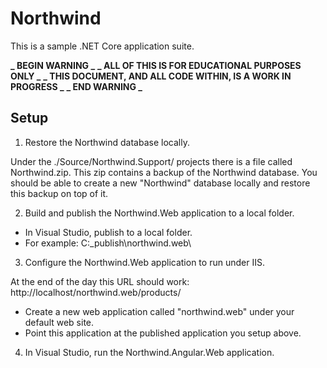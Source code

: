 # Northwind

This is a sample .NET Core application suite.

**_ BEGIN WARNING _**
**_ ALL OF THIS IS FOR EDUCATIONAL PURPOSES ONLY _**
**_ THIS DOCUMENT, AND ALL CODE WITHIN, IS A WORK IN PROGRESS _**
**_ END WARNING _**

## Setup

1. Restore the Northwind database locally.

Under the ./Source/Northwind.Support/ projects there is a file called Northwind.zip.
This zip contains a backup of the Northwind database.
You should be able to create a new "Northwind" database locally and restore this backup on top of it.

2. Build and publish the Northwind.Web application to a local folder.

- In Visual Studio, publish to a local folder.
- For example: C:\_publish\northwind.web\

3. Configure the Northwind.Web application to run under IIS.

At the end of the day this URL should work: http://localhost/northwind.web/products/

- Create a new web application called "northwind.web" under your default web site.
- Point this application at the published application you setup above.

4. In Visual Studio, run the Northwind.Angular.Web application.

